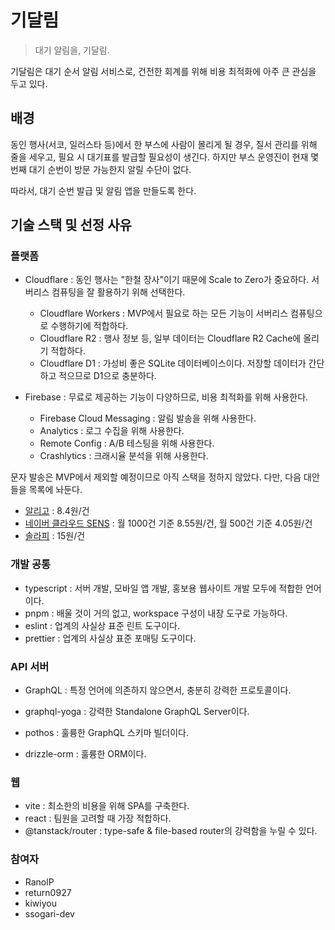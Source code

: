 # 기달림

> 대기 알림을, 기달림.

기달림은 대기 순서 알림 서비스로, 건전한 회계를 위해 비용 최적화에 아주 큰 관심을 두고 있다.

## 배경

동인 행사(서코, 일러스타 등)에서 한 부스에 사람이 몰리게 될 경우,
질서 관리를 위해 줄을 세우고, 필요 시 대기표를 발급할 필요성이 생긴다.
하지만 부스 운영진이 현재 몇번째 대기 순번이 방문 가능한지 알릴 수단이 없다.

따라서, 대기 순번 발급 및 알림 앱을 만들도록 한다.

## 기술 스택 및 선정 사유

### 플랫폼

- Cloudflare : 동인 행사는 "한철 장사"이기 때문에 Scale to Zero가 중요하다. 서버리스 컴퓨팅을 잘 활용하기 위해 선택한다.

  - Cloudflare Workers : MVP에서 필요로 하는 모든 기능이 서버리스 컴퓨팅으로 수행하기에 적합하다.
  - Cloudflare R2 : 행사 정보 등, 일부 데이터는 Cloudflare R2 Cache에 올리기 적합하다.
  - Cloudflare D1 : 가성비 좋은 SQLite 데이터베이스이다. 저장할 데이터가 간단하고 적으므로 D1으로 충분하다.

- Firebase : 무료로 제공하는 기능이 다양하므로, 비용 최적화를 위해 사용한다.

  - Firebase Cloud Messaging : 알림 발송을 위해 사용한다.
  - Analytics : 로그 수집을 위해 사용한다.
  - Remote Config : A/B 테스팅을 위해 사용한다.
  - Crashlytics : 크래시율 분석을 위해 사용한다.

문자 발송은 MVP에서 제외할 예정이므로 아직 스택을 정하지 않았다.
다만, 다음 대안들을 목록에 놔둔다.

- [알리고](https://smartsms.aligo.in/main.html) : 8.4원/건
- [네이버 클라우드 SENS](https://www.ncloud.com/product/applicationService/sens) : 월 1000건 기준 8.55원/건, 월 500건 기준 4.05원/건
- [솔라피](https://solapi.com/) : 15원/건

### 개발 공통

- typescript : 서버 개발, 모바일 앱 개발, 홍보용 웹사이트 개발 모두에 적합한 언어이다.
- pnpm : 배울 것이 거의 없고, workspace 구성이 내장 도구로 가능하다.
- eslint : 업계의 사실상 표준 린트 도구이다.
- prettier : 업계의 사실상 표준 포매팅 도구이다.

### API 서버

- GraphQL : 특정 언어에 의존하지 않으면서, 충분히 강력한 프로토콜이다.

- graphql-yoga : 강력한 Standalone GraphQL Server이다.
- pothos : 훌륭한 GraphQL 스키마 빌더이다.
- drizzle-orm : 훌륭한 ORM이다.

### 웹

- vite : 최소한의 비용을 위해 SPA를 구축한다.
- react : 팀원을 고려할 때 가장 적합하다.
- @tanstack/router : type-safe & file-based router의 강력함을 누릴 수 있다.

### 참여자

- RanolP
- return0927
- kiwiyou
- ssogari-dev
